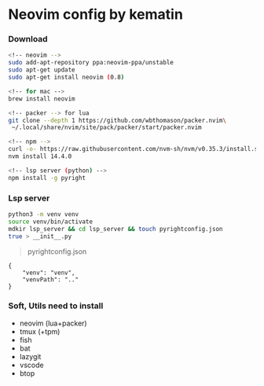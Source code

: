 # Neovim config by kematin

### Download

```bash
<!-- neovim -->
sudo add-apt-repository ppa:neovim-ppa/unstable
sudo apt-get update
sudo apt-get install neovim (0.8)

<!-- for mac -->
brew install neovim

<!-- packer --> for lua
git clone --depth 1 https://github.com/wbthomason/packer.nvim\
 ~/.local/share/nvim/site/pack/packer/start/packer.nvim

<!-- npm -->
curl -o- https://raw.githubusercontent.com/nvm-sh/nvm/v0.35.3/install.sh | bash
nvm install 14.4.0

<!-- lsp server (python) -->
npm install -g pyright
```

### Lsp server
```bash
python3 -m venv venv
source venv/bin/activate
mdkir lsp_server && cd lsp_server && touch pyrightconfig.json
true > __init__.py
```
> pyrightconfig.json
```
{
    "venv": "venv",
    "venvPath": ".."
}
```

### Soft, Utils need to install
- neovim (lua+packer)
- tmux (+tpm)
- fish
- bat
- lazygit
- vscode
- btop



